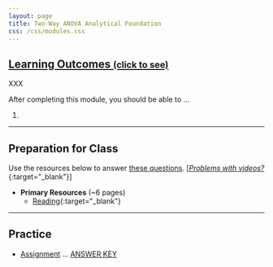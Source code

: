 ```yaml
---
layout: page
title: Two-Way ANOVA Analytical Foundation
css: /css/modules.css
---
```


<div class="panel-group-ILOs">
  <div class="panel panel-default">
    <div class="panel-heading">
      <h2 class="panel-title">
        <a data-toggle="collapse" href="#ILOs">Learning Outcomes <small>(click to see)</small></a>
      </h2>
    </div>
    <div id="ILOs" class="panel-collapse collapse">
      <div class="panel-body">
XXX
<p>After completing this module, you should be able to ...</p>

<ol>
  <li></li>
</ol>
      </div>
    </div>
  </div>
</div>

----

## Preparation for Class
Use the resources below to answer [these questions](prep/ANOVA2Foundations2). [[*Problems with videos?*](../resources/FAQs/videos){:target="_blank"}]

* **Primary Resources** (~6 pages)
  * [Reading](readings/ANOVA2Foundations2){:target="_blank"}

----

## Practice

* [Assignment](ce/ANOVA2Foundations2_CE1) ... [ANSWER KEY](cex/KEY_ANOVA2Foundations2_CE)
